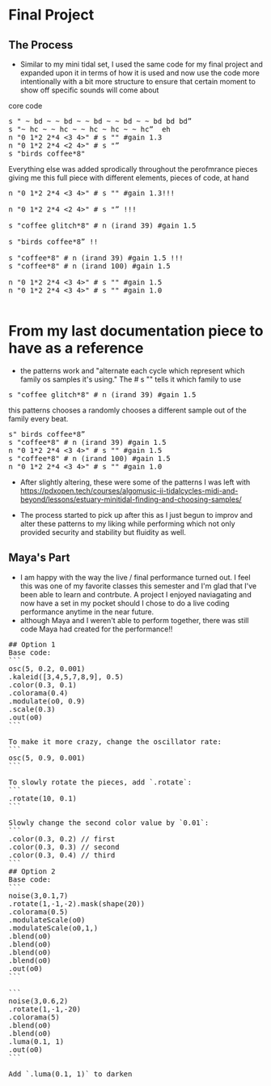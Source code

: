# Final Project

## The Process
- Similar to my mini tidal set, I used the same code for my final project and expanded upon it in terms of how it is used and now use the code more intentionally with a bit more structure to ensure that certain moment to show off specific sounds will come about

core code
<pre>
s " ~ bd ~ ~ bd ~ ~ bd ~ ~ bd ~ ~ bd bd bd”
s "~ hc ~ ~ hc ~ ~ hc ~ hc ~ ~ hc”  eh
n "0 1*2 2*4 <3 4>" # s "<glitch coffee>" #gain 1.3
n "0 1*2 2*4 <2 4>" # s "<bottle>”
s "birds coffee*8"
</pre>

Everything else was added sprodically throughout the perofmrance pieces giving me this full piece with different elements, pieces of code, at hand
<pre>
n "0 1*2 2*4 <3 4>" # s "<glitch coffee>" #gain 1.3!!!

n "0 1*2 2*4 <2 4>" # s "<bottle>” !!!

s "coffee glitch*8" # n (irand 39) #gain 1.5

s "birds coffee*8” !!

s "coffee*8" # n (irand 39) #gain 1.5 !!!
s "coffee*8" # n (irand 100) #gain 1.5

n "0 1*2 2*4 <3 4>" # s "<jungbass>" #gain 1.5
n "0 1*2 2*4 <3 4>" # s "<jungbass glitch>" #gain 1.0

</pre>

# From my last documentation piece to have as a reference
- the patterns work and "alternate each cycle which represent which family os samples it's using." The # s "<glitch coffee>" tells it which family to use
<pre>
s "coffee glitch*8" # n (irand 39) #gain 1.5
</pre>
this patterns chooses a randomly chooses a different sample out of the family every beat.
<pre>
s" birds coffee*8”
s "coffee*8" # n (irand 39) #gain 1.5
n "0 1*2 2*4 <3 4>" # s "<jungbass>" #gain 1.5
s "coffee*8" # n (irand 100) #gain 1.5
n "0 1*2 2*4 <3 4>" # s "<jungbass glitch>" #gain 1.0
</pre>
- After slightly altering, these were some of the patterns I was left with
https://pdxopen.tech/courses/algomusic-ii-tidalcycles-midi-and-beyond/lessons/estuary-minitidal-finding-and-choosing-samples/

- The process started to pick up after this as I just begun to improv and alter these patterns to my liking while performing which not only provided security and stability but fluidity as well.

## Maya's Part

- I am happy with the way the live / final performance turned out. I feel this was one of my favorite classes this semester and I'm glad that I've been able to learn and contrbute. A project I enjoyed naviagating and now have a set in my pocket should I chose to do a live coding performance anytime in the near future.
- although Maya and I weren't able to perform together, there was still code Maya had created for the performance!!
<pre>
## Option 1
Base code:
```
osc(5, 0.2, 0.001)
.kaleid([3,4,5,7,8,9], 0.5)
.color(0.3, 0.1)
.colorama(0.4)
.modulate(o0, 0.9)
.scale(0.3)
.out(o0)
```

To make it more crazy, change the oscillator rate:
```
osc(5, 0.9, 0.001)
```

To slowly rotate the pieces, add `.rotate`:
```
.rotate(10, 0.1)
```

Slowly change the second color value by `0.01`:
```
.color(0.3, 0.2) // first
.color(0.3, 0.3) // second
.color(0.3, 0.4) // third
```
## Option 2
Base code:
```
noise(3,0.1,7)
.rotate(1,-1,-2).mask(shape(20))
.colorama(0.5)
.modulateScale(o0)
.modulateScale(o0,1,)
.blend(o0)
.blend(o0)
.blend(o0)
.blend(o0)
.out(o0)
```

```
noise(3,0.6,2)
.rotate(1,-1,-20)
.colorama(5)
.blend(o0)
.blend(o0)
.luma(0.1, 1)
.out(o0)
```

Add `.luma(0.1, 1)` to darken
<pre>
